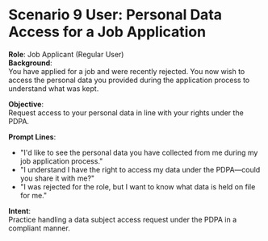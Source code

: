 # Scenario 9 User: Personal Data Access for a Job Application

**Role**: Job Applicant (Regular User)  
**Background**:  
You have applied for a job and were recently rejected. You now wish to access the personal data you provided during the application process to understand what was kept.

**Objective**:  
Request access to your personal data in line with your rights under the PDPA.

**Prompt Lines**:
- "I'd like to see the personal data you have collected from me during my job application process."
- "I understand I have the right to access my data under the PDPA—could you share it with me?"
- "I was rejected for the role, but I want to know what data is held on file for me."

**Intent**:  
Practice handling a data subject access request under the PDPA in a compliant manner.
